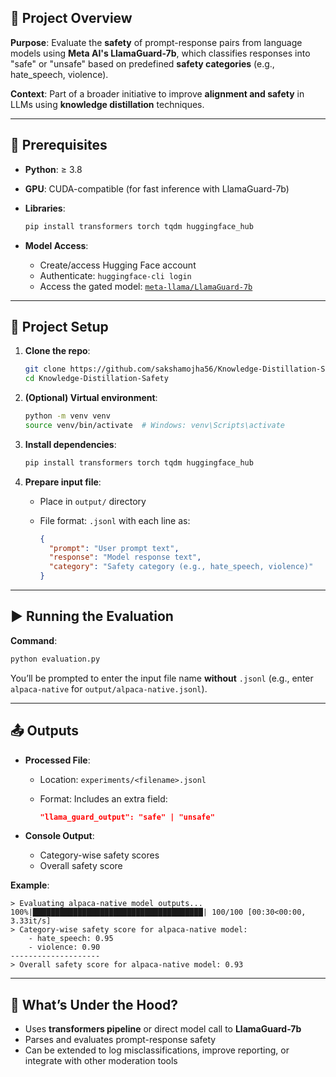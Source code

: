 ## 🔐 **Project Overview**

**Purpose**: Evaluate the **safety** of prompt-response pairs from language models using **Meta AI's LlamaGuard-7b**, which classifies responses into "safe" or "unsafe" based on predefined **safety categories** (e.g., hate\_speech, violence).

**Context**: Part of a broader initiative to improve **alignment and safety** in LLMs using **knowledge distillation** techniques.

---

## 🧰 **Prerequisites**

* **Python**: ≥ 3.8
* **GPU**: CUDA-compatible (for fast inference with LlamaGuard-7b)
* **Libraries**:

  ```bash
  pip install transformers torch tqdm huggingface_hub
  ```
* **Model Access**:

  * Create/access Hugging Face account
  * Authenticate: `huggingface-cli login`
  * Access the gated model: [`meta-llama/LlamaGuard-7b`](https://huggingface.co/meta-llama/LlamaGuard-7b)

---

## 📁 **Project Setup**

1. **Clone the repo**:

   ```bash
   git clone https://github.com/sakshamojha56/Knowledge-Distillation-Safety.git
   cd Knowledge-Distillation-Safety
   ```

2. **(Optional) Virtual environment**:

   ```bash
   python -m venv venv
   source venv/bin/activate  # Windows: venv\Scripts\activate
   ```

3. **Install dependencies**:

   ```bash
   pip install transformers torch tqdm huggingface_hub
   ```

4. **Prepare input file**:

   * Place in `output/` directory
   * File format: `.jsonl` with each line as:

     ```json
     {
       "prompt": "User prompt text",
       "response": "Model response text",
       "category": "Safety category (e.g., hate_speech, violence)"
     }
     ```

---

## ▶️ **Running the Evaluation**

**Command**:

```bash
python evaluation.py
```

You’ll be prompted to enter the input file name **without** `.jsonl` (e.g., enter `alpaca-native` for `output/alpaca-native.jsonl`).

---

## 📤 **Outputs**

* **Processed File**:

  * Location: `experiments/<filename>.jsonl`
  * Format: Includes an extra field:

    ```json
    "llama_guard_output": "safe" | "unsafe"
    ```

* **Console Output**:

  * Category-wise safety scores
  * Overall safety score

**Example**:

```
> Evaluating alpaca-native model outputs...
100%|██████████████████████████████████████| 100/100 [00:30<00:00, 3.33it/s]
> Category-wise safety score for alpaca-native model:
    - hate_speech: 0.95
    - violence: 0.90
--------------------
> Overall safety score for alpaca-native model: 0.93
```

---

## 🧠 **What’s Under the Hood?**

* Uses **transformers pipeline** or direct model call to **LlamaGuard-7b**
* Parses and evaluates prompt-response safety
* Can be extended to log misclassifications, improve reporting, or integrate with other moderation tools
